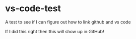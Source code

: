 # vs-code-test
A test to see if I can figure out how to link github and vs code


If I did this right then this will show up in GitHub!